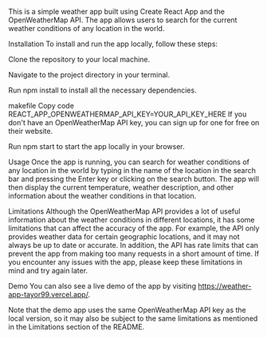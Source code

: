 This is a simple weather app built using Create React App and the OpenWeatherMap API. The app allows users to search for the current weather conditions of any location in the world.

Installation
To install and run the app locally, follow these steps:

Clone the repository to your local machine.

Navigate to the project directory in your terminal.

Run npm install to install all the necessary dependencies.

makefile
Copy code
REACT_APP_OPENWEATHERMAP_API_KEY=YOUR_API_KEY_HERE
If you don't have an OpenWeatherMap API key, you can sign up for one for free on their website.

Run npm start to start the app locally in your browser.

Usage
Once the app is running, you can search for weather conditions of any location in the world by typing in the name of the location in the search bar and pressing the Enter key or clicking on the search button. The app will then display the current temperature, weather description, and other information about the weather conditions in that location.

Limitations
Although the OpenWeatherMap API provides a lot of useful information about the weather conditions in different locations, it has some limitations that can affect the accuracy of the app. For example, the API only provides weather data for certain geographic locations, and it may not always be up to date or accurate. In addition, the API has rate limits that can prevent the app from making too many requests in a short amount of time. If you encounter any issues with the app, please keep these limitations in mind and try again later.

Demo
You can also see a live demo of the app by visiting https://weather-app-tayor99.vercel.app/.

Note that the demo app uses the same OpenWeatherMap API key as the local version, so it may also be subject to the same limitations as mentioned in the Limitations section of the README.
